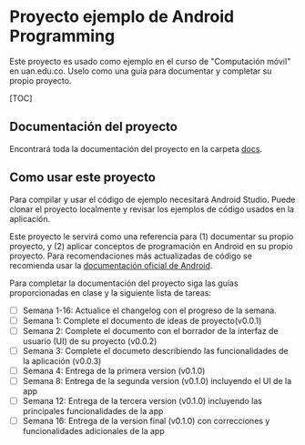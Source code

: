 # Proyecto ejemplo de Android Programming

Este proyecto es usado como ejemplo en el curso de "Computación móvil" en uan.edu.co. Uselo como una guía para documentar y completar su propio proyecto.

[TOC]

## Documentación del proyecto

Encontrará toda la documentación del proyecto en la carpeta [docs](docs/readme.md).

## Como usar este proyecto

Para compilar y usar el código de ejemplo necesitará Android Studio. Puede clonar el proyecto localmente y revisar los ejemplos de código usados en la aplicación.

Este proyecto le servirá como una referencia para (1) documentar su propio proyecto, y (2) aplicar conceptos de programación en Android en su propio proyecto. Para recomendaciones más actualizadas de código se recomienda usar la [documentación oficial de Android](https://developer.android.com/docs).

Para completar la documentación del proyecto siga las guías proporcionadas en clase y la siguiente lista de tareas:

- [ ] Semana 1-16: Actualice el changelog con el progreso de la semana.
- [ ] Semana 1: Complete el documento de ideas de proyecto(v0.0.1)
- [ ] Semana 2: Complete el documento con el borrador de la interfaz de usuario (UI) de su proyecto (v0.0.2)
- [ ] Semana 3: Complete el documeto describiendo las funcionalidades de la aplicación (v0.0.3)
- [ ] Semana 4: Entrega de la primera version (v0.1.0)
- [ ] Semana 8: Entrega de la segunda version (v0.1.0) incluyendo el UI de la app
- [ ] Semana 12: Entrega de la tercera version (v0.1.0) incluyendo las principales funcionalidades de la app
- [ ] Semana 16: Entrega de la version final (v0.1.0) con correcciones y funcionalidades adicionales de la app
